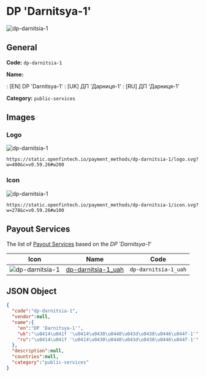 
# DP 'Darnitsya-1' 
![dp-darnitsia-1](https://static.openfintech.io/payment_methods/dp-darnitsia-1/logo.svg?w=400&c=v0.59.26#w200)  

## General 
**Code:** `dp-darnitsia-1` 
 
**Name:** 
 
:	[EN] DP 'Darnitsya-1' 
:	[UK] ДП 'Дарниця-1' 
:	[RU] ДП 'Дарниця-1' 
 
**Category:** `public-services` 
 

## Images 

### Logo 
![dp-darnitsia-1](https://static.openfintech.io/payment_methods/dp-darnitsia-1/logo.svg?w=400&c=v0.59.26#w200)  

```
https://static.openfintech.io/payment_methods/dp-darnitsia-1/logo.svg?w=400&c=v0.59.26#w200
```  

### Icon 
![dp-darnitsia-1](https://static.openfintech.io/payment_methods/dp-darnitsia-1/icon.svg?w=278&c=v0.59.26#w100)  

```
https://static.openfintech.io/payment_methods/dp-darnitsia-1/icon.svg?w=278&c=v0.59.26#w100
```  

## Payout Services 
 
The list of [Payout Services](/payout-services/) based on the _DP 'Darnitsya-1'_ 

|Icon|Name|Code| 
|:---:|:---:|:---:| 
|![dp-darnitsia-1](https://static.openfintech.io/payout_methods/dp-darnitsia-1/icon.png?w=278&c=v0.59.26#w40) |[dp-darnitsia-1_uah](/payout-services/dp-darnitsia-1_uah/)|`dp-darnitsia-1_uah`| 
 

## JSON Object 

```json
{
  "code":"dp-darnitsia-1",
  "vendor":null,
  "name":{
    "en":"DP 'Darnitsya-1'",
    "uk":"\u0414\u041f '\u0414\u0430\u0440\u043d\u0438\u0446\u044f-1'",
    "ru":"\u0414\u041f '\u0414\u0430\u0440\u043d\u0438\u0446\u044f-1'"
  },
  "description":null,
  "countries":null,
  "category":"public-services"
}
```  
